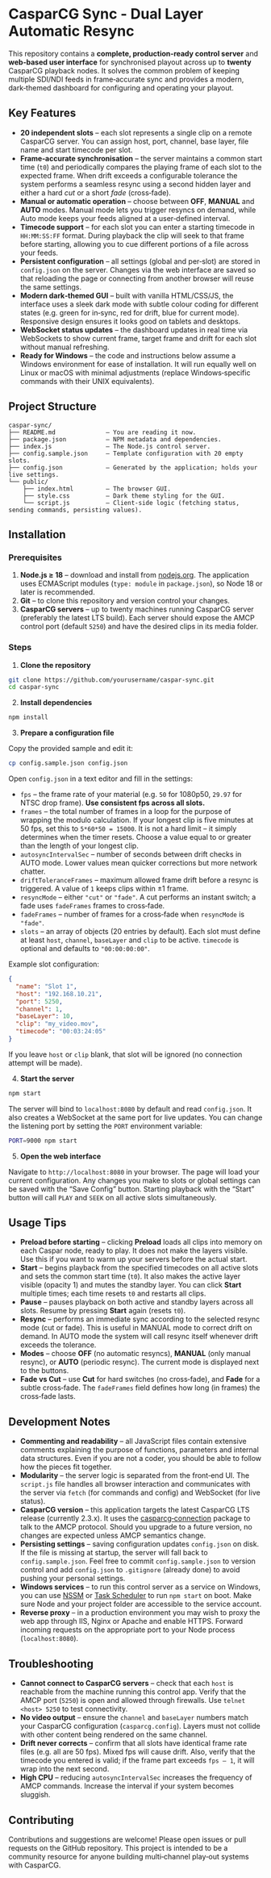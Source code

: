 # CasparCG Sync - Dual Layer Automatic Resync

This repository contains a **complete, production‑ready control server** and **web‑based user interface** for synchronised playout across up to **twenty** CasparCG playback nodes.  It solves the common problem of keeping multiple SDI/NDI feeds in frame‑accurate sync and provides a modern, dark‑themed dashboard for configuring and operating your playout.

## Key Features

* **20 independent slots** – each slot represents a single clip on a remote CasparCG server.  You can assign host, port, channel, base layer, file name and start timecode per slot.
* **Frame‑accurate synchronisation** – the server maintains a common start time (`t0`) and periodically compares the playing frame of each slot to the expected frame.  When drift exceeds a configurable tolerance the system performs a seamless resync using a second hidden layer and either a hard *cut* or a short *fade* (cross‑fade).
* **Manual or automatic operation** – choose between **OFF**, **MANUAL** and **AUTO** modes.  Manual mode lets you trigger resyncs on demand, while Auto mode keeps your feeds aligned at a user‑defined interval.
* **Timecode support** – for each slot you can enter a starting timecode in `HH:MM:SS:FF` format.  During playback the clip will seek to that frame before starting, allowing you to cue different portions of a file across your feeds.
* **Persistent configuration** – all settings (global and per‑slot) are stored in `config.json` on the server.  Changes via the web interface are saved so that reloading the page or connecting from another browser will reuse the same settings.
* **Modern dark‑themed GUI** – built with vanilla HTML/CSS/JS, the interface uses a sleek dark mode with subtle colour coding for different states (e.g. green for in‑sync, red for drift, blue for current mode).  Responsive design ensures it looks good on tablets and desktops.
* **WebSocket status updates** – the dashboard updates in real time via WebSockets to show current frame, target frame and drift for each slot without manual refreshing.
* **Ready for Windows** – the code and instructions below assume a Windows environment for ease of installation.  It will run equally well on Linux or macOS with minimal adjustments (replace Windows‑specific commands with their UNIX equivalents).

## Project Structure

```
caspar-sync/
├── README.md              – You are reading it now.
├── package.json           – NPM metadata and dependencies.
├── index.js               – The Node.js control server.
├── config.sample.json     – Template configuration with 20 empty slots.
├── config.json            – Generated by the application; holds your live settings.
└── public/
    ├── index.html         – The browser GUI.
    ├── style.css          – Dark theme styling for the GUI.
    └── script.js          – Client‑side logic (fetching status, sending commands, persisting values).
```

## Installation

### Prerequisites

1. **Node.js ≥ 18** – download and install from [nodejs.org](https://nodejs.org).  The application uses ECMAScript modules (`type: module` in `package.json`), so Node 18 or later is recommended.
2. **Git** – to clone this repository and version control your changes.
3. **CasparCG servers** – up to twenty machines running CasparCG server (preferably the latest LTS build).  Each server should expose the AMCP control port (default `5250`) and have the desired clips in its media folder.

### Steps

1. **Clone the repository**

```bash
git clone https://github.com/yourusername/caspar-sync.git
cd caspar-sync
```

2. **Install dependencies**

```bash
npm install
```

3. **Prepare a configuration file**

Copy the provided sample and edit it:

```bash
cp config.sample.json config.json
```

Open `config.json` in a text editor and fill in the settings:

* `fps` – the frame rate of your material (e.g. `50` for 1080p50, `29.97` for NTSC drop frame).  **Use consistent fps across all slots.**
* `frames` – the total number of frames in a loop for the purpose of wrapping the modulo calculation.  If your longest clip is five minutes at 50 fps, set this to `5*60*50 = 15000`.  It is not a hard limit – it simply determines when the timer resets.  Choose a value equal to or greater than the length of your longest clip.
* `autosyncIntervalSec` – number of seconds between drift checks in AUTO mode.  Lower values mean quicker corrections but more network chatter.
* `driftToleranceFrames` – maximum allowed frame drift before a resync is triggered.  A value of `1` keeps clips within ±1 frame.
* `resyncMode` – either `"cut"` or `"fade"`.  A cut performs an instant switch; a fade uses `fadeFrames` frames to cross‑fade.
* `fadeFrames` – number of frames for a cross‑fade when `resyncMode` is `"fade"`.
* `slots` – an array of objects (20 entries by default).  Each slot must define at least `host`, `channel`, `baseLayer` and `clip` to be active.  `timecode` is optional and defaults to `"00:00:00:00"`.

Example slot configuration:

```json
{
  "name": "Slot 1",
  "host": "192.168.10.21",
  "port": 5250,
  "channel": 1,
  "baseLayer": 10,
  "clip": "my_video.mov",
  "timecode": "00:03:24:05"
}
```

If you leave `host` or `clip` blank, that slot will be ignored (no connection attempt will be made).

4. **Start the server**

```bash
npm start
```

The server will bind to `localhost:8080` by default and read `config.json`.  It also creates a WebSocket at the same port for live updates.  You can change the listening port by setting the `PORT` environment variable:

```bash
PORT=9000 npm start
```

5. **Open the web interface**

Navigate to `http://localhost:8080` in your browser.  The page will load your current configuration.  Any changes you make to slots or global settings can be saved with the “Save Config” button.  Starting playback with the “Start” button will call `PLAY` and `SEEK` on all active slots simultaneously.

## Usage Tips

* **Preload before starting** – clicking **Preload** loads all clips into memory on each Caspar node, ready to play.  It does not make the layers visible.  Use this if you want to warm up your servers before the actual start.
* **Start** – begins playback from the specified timecodes on all active slots and sets the common start time (`t0`).  It also makes the active layer visible (opacity 1) and mutes the standby layer.  You can click **Start** multiple times; each time resets `t0` and restarts all clips.
* **Pause** – pauses playback on both active and standby layers across all slots.  Resume by pressing **Start** again (resets `t0`).
* **Resync** – performs an immediate sync according to the selected resync mode (cut or fade).  This is useful in MANUAL mode to correct drift on demand.  In AUTO mode the system will call resync itself whenever drift exceeds the tolerance.
* **Modes** – choose **OFF** (no automatic resyncs), **MANUAL** (only manual resync), or **AUTO** (periodic resync).  The current mode is displayed next to the buttons.
* **Fade vs Cut** – use **Cut** for hard switches (no cross‑fade), and **Fade** for a subtle cross‑fade.  The `fadeFrames` field defines how long (in frames) the cross‑fade lasts.

## Development Notes

* **Commenting and readability** – all JavaScript files contain extensive comments explaining the purpose of functions, parameters and internal data structures.  Even if you are not a coder, you should be able to follow how the pieces fit together.
* **Modularity** – the server logic is separated from the front‑end UI.  The `script.js` file handles all browser interaction and communicates with the server via `fetch` (for commands and config) and WebSocket (for live status).
* **CasparCG version** – this application targets the latest CasparCG LTS release (currently 2.3.x).  It uses the [casparcg‑connection](https://www.npmjs.com/package/casparcg-connection) package to talk to the AMCP protocol.  Should you upgrade to a future version, no changes are expected unless AMCP semantics change.
* **Persisting settings** – saving configuration updates `config.json` on disk.  If the file is missing at startup, the server will fall back to `config.sample.json`.  Feel free to commit `config.sample.json` to version control and add `config.json` to `.gitignore` (already done) to avoid pushing your personal settings.
* **Windows services** – to run this control server as a service on Windows, you can use [NSSM](https://nssm.cc/) or [Task Scheduler](https://learn.microsoft.com/windows/win32/taskschd/task-scheduler-start-page) to run `npm start` on boot.  Make sure Node and your project folder are accessible to the service account.
* **Reverse proxy** – in a production environment you may wish to proxy the web app through IIS, Nginx or Apache and enable HTTPS.  Forward incoming requests on the appropriate port to your Node process (`localhost:8080`).

## Troubleshooting

* **Cannot connect to CasparCG servers** – check that each `host` is reachable from the machine running this control app.  Verify that the AMCP port (`5250`) is open and allowed through firewalls.  Use `telnet <host> 5250` to test connectivity.
* **No video output** – ensure the `channel` and `baseLayer` numbers match your CasparCG configuration (`casparcg.config`).  Layers must not collide with other content being rendered on the same channel.
* **Drift never corrects** – confirm that all slots have identical frame rate files (e.g. all are 50 fps).  Mixed fps will cause drift.  Also, verify that the timecode you entered is valid; if the frame part exceeds `fps – 1`, it will wrap into the next second.
* **High CPU** – reducing `autosyncIntervalSec` increases the frequency of AMCP commands.  Increase the interval if your system becomes sluggish.

## Contributing

Contributions and suggestions are welcome!  Please open issues or pull requests on the GitHub repository.  This project is intended to be a community resource for anyone building multi‑channel play‑out systems with CasparCG.
